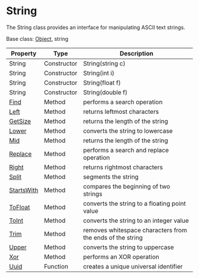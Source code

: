 # String

The String class provides an interface for manipulating ASCII text strings.

Base class: [Object](Object.md), string

| Property | Type | Description |
|---|---|---|
| String | Constructor | String(string c) |
| String | Constructor | String(int i) |
| String | Constructor | String(float f) |
| String | Constructor | String(double f) |
| [Find](String_Find.md) | Method | performs a search operation |
| [Left](String_Left.md) | Method | returns leftmost characters |
| [GetSize](String_GetSize.md) | Method | returns the length of the string |
| [Lower](String_Lower.md) | Method | converts the string to lowercase |
| [Mid](String_Mid.md) | Method | returns the length of the string |
| [Replace](String_Replace.md) | Method | performs a search and replace operation |
| [Right](String_Right.md) | Method | returns rightmost characters |
| [Split](String_Split.md) | Method | segments the string |
| [StartsWith](String_StartsWith.md) | Method | compares the beginning of two strings |
| [ToFloat](String_ToFloat.md) | Method | converts the string to a floating point value |
| [ToInt](String_ToInt.md) | Method | converts the string to an integer value |
| [Trim](String_Trim.md) | Method | removes whitespace characters from the ends of the string |
| [Upper](String_Upper.md) | Method | converts the string to uppercase |
| [Xor](String_Xor.md) | Method | performs an XOR operation |
| [Uuid](Uuid.md) | Function | creates a unique universal identifier |